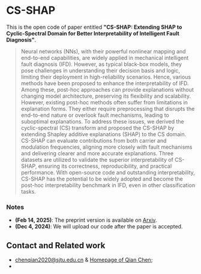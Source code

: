 # CS-SHAP
This is the open code of paper entitled **"CS-SHAP: Extending SHAP to Cyclic-Spectral Domain for Better Interpretability of Intelligent Fault Diagnosis"**.

> Neural networks (NNs), with their powerful nonlinear mapping and end-to-end capabilities, are widely applied in mechanical intelligent fault diagnosis (IFD). However, as typical black-box models, they pose challenges in understanding their decision basis and logic, limiting their deployment in high-reliability scenarios. Hence, various methods have been proposed to enhance the interpretability of IFD. Among these, post-hoc approaches can provide explanations without changing model architecture, preserving its flexibility and scalability. However, existing post-hoc methods often suffer from limitations in explanation forms. They either require preprocessing that disrupts the end-to-end nature or overlook fault mechanisms, leading to suboptimal explanations. To address these issues, we derived the cyclic-spectral (CS) transform and proposed the CS-SHAP by extending Shapley additive explanations (SHAP) to the CS domain. CS-SHAP can evaluate contributions from both carrier and modulation frequencies, aligning more closely with fault mechanisms and delivering clearer and more accurate explanations. Three datasets are utilized to validate the superior interpretability of CS-SHAP, ensuring its correctness, reproducibility, and practical performance. With open-source code and outstanding interpretability, CS-SHAP has the potential to be widely adopted and become the post-hoc interpretability benchmark in IFD, even in other classification tasks.

### Notes

* **(Feb 14, 2025)**: The preprint version is available on [Arxiv](https://arxiv.org/abs/2502.06424).
* **(Dec 4, 2024)**: We will upload our code after the paper is accepted.

## Contact and Related work
* chenqian2020@sjtu.edu.cn & [Homepage of Qian Chen](https://chenqian0618.github.io/Homepage/);
* 